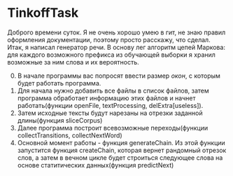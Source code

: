 # TinkoffTask

Доброго времени суток. Я не очень хорошо умею в гит, не знаю правил оформления документации, поэтому просто расскажу, что сделал.
Итак, я написал генератор речи. В основу лег алгоритм цепей Маркова: для каждого возможного префикса из обучающей выборки я хранил возможные за ним слова и их вероятность.

0) В начале программы вас попросят ввести размер *окон*, с которым будет работать программа.
1) Для начала нужно добавить все файлы в список файлов, затем программа обработает информацию этих файлов и начнет работать(функции openFile, textProcessing, delExtra[useless]).
2) Затем исходные тексты будут нарезаны на отрезки заданной длины(функция sliceCorpus)
3) Далее программа построит всевозможные переходы(функции collectTransitions, collectNextWord)
4) Основной момент работы - функция generateChain. Из этой функции запустится функция createChain, которая вернет рандомный отрезок слов, а затем в вечном цикле будет строиться следующее слова на основе статитических данных(функция predictNext)
